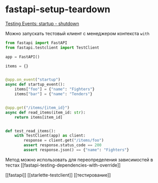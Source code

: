 # fastapi-setup-teardown

[Testing Events: startup - shutdown](https://fastapi.tiangolo.com/pt/advanced/testing-events/)

Можно запускать тестовый клиент с менеджером контекста `with`

```python
from fastapi import FastAPI
from fastapi.testclient import TestClient

app = FastAPI()

items = {}


@app.on_event("startup")
async def startup_event():
    items["foo"] = {"name": "Fighters"}
    items["bar"] = {"name": "Tenders"}


@app.get("/items/{item_id}")
async def read_items(item_id: str):
    return items[item_id]


def test_read_items():
    with TestClient(app) as client:
        response = client.get("/items/foo")
        assert response.status_code == 200
        assert response.json() == {"name": "Fighters"}
```

Метод можно использовать для переопределения зависимостей в тестах [[fastapi-testing-dependencies-with-override]]

[[fastapi]]
[[starlette-testclient]]
[[тестирование]]
